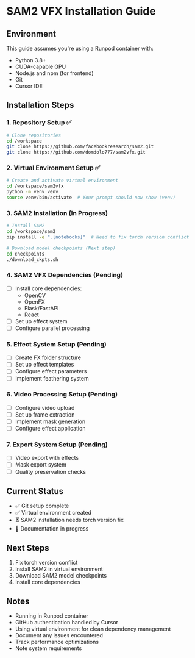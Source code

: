 # SAM2 VFX Installation Guide

## Environment
This guide assumes you're using a Runpod container with:
- Python 3.8+
- CUDA-capable GPU
- Node.js and npm (for frontend)
- Git
- Cursor IDE

## Installation Steps

### 1. Repository Setup ✅
```bash
# Clone repositories
cd /workspace
git clone https://github.com/facebookresearch/sam2.git
git clone https://github.com/domdolo777/sam2vfx.git
```

### 2. Virtual Environment Setup ✅
```bash
# Create and activate virtual environment
cd /workspace/sam2vfx
python -m venv venv
source venv/bin/activate  # Your prompt should now show (venv)
```

### 3. SAM2 Installation (In Progress)
```bash
# Install SAM2
cd /workspace/sam2
pip install -e ".[notebooks]"  # Need to fix torch version conflict

# Download model checkpoints (Next step)
cd checkpoints
./download_ckpts.sh
```

### 4. SAM2 VFX Dependencies (Pending)
- [ ] Install core dependencies:
  - OpenCV
  - OpenFX
  - Flask/FastAPI
  - React
- [ ] Set up effect system
- [ ] Configure parallel processing

### 5. Effect System Setup (Pending)
- [ ] Create FX folder structure
- [ ] Set up effect templates
- [ ] Configure effect parameters
- [ ] Implement feathering system

### 6. Video Processing Setup (Pending)
- [ ] Configure video upload
- [ ] Set up frame extraction
- [ ] Implement mask generation
- [ ] Configure effect application

### 7. Export System Setup (Pending)
- [ ] Video export with effects
- [ ] Mask export system
- [ ] Quality preservation checks

## Current Status
- ✅ Git setup complete
- ✅ Virtual environment created
- ⏳ SAM2 installation needs torch version fix
- 📝 Documentation in progress

## Next Steps
1. Fix torch version conflict
2. Install SAM2 in virtual environment
3. Download SAM2 model checkpoints
4. Install core dependencies

## Notes
- Running in Runpod container
- GitHub authentication handled by Cursor
- Using virtual environment for clean dependency management
- Document any issues encountered
- Track performance optimizations
- Note system requirements 